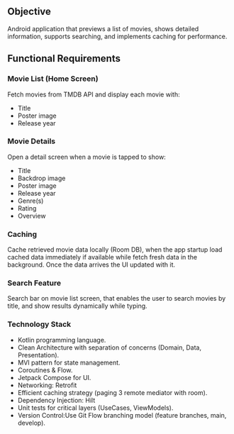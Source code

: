 ## Objective

Android application that previews a list of movies, shows detailed information, supports
searching, and implements caching for performance.

## Functional Requirements

### Movie List (Home Screen)

Fetch movies from TMDB API and display each movie with:

- Title
- Poster image
- Release year

### Movie Details

Open a detail screen when a movie is tapped to show:

- Title
- Backdrop image
- Poster image
- Release year
- Genre(s)
- Rating
- Overview

### Caching

Cache retrieved movie data locally (Room DB), when the app startup load cached data immediately if available while fetch
fresh data in the background. Once the data arrives the UI updated with it.

### Search Feature

Search bar on movie list screen, that enables the user to search movies by title, and show results dynamically while
typing.

### Technology Stack

- Kotlin programming language.
- Clean Architecture with separation of concerns (Domain, Data, Presentation).
- MVI pattern for state management.
- Coroutines & Flow.
- Jetpack Compose for UI.
- Networking: Retrofit
- Efficient caching strategy (paging 3 remote mediator with room).
- Dependency Injection: Hilt
- Unit tests for critical layers (UseCases, ViewModels).
- Version Control:Use Git Flow branching model (feature branches, main, develop).
